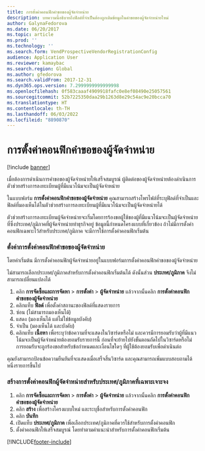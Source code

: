 ```yaml
---
title: การตั้งค่าคอนฟิกคำขอของผู้จัดจำหน่าย
description: บทความนี้อธิบายถึงฟิลด์ที่จำเป็นต้องถูกเติมข้อมูลในคำขอของผู้จัดจำหน่ายใหม่
author: GalynaFedorova
ms.date: 06/20/2017
ms.topic: article
ms.prod: ''
ms.technology: ''
ms.search.form: VendProspectiveVendorRegistrationConfig
audience: Application User
ms.reviewer: kamaybac
ms.search.region: Global
ms.author: gfedorova
ms.search.validFrom: 2017-12-31
ms.dyn365.ops.version: 7.2999999999999998
ms.openlocfilehash: 0f583caaaf4909918fafc0e8ef08490e25057561
ms.sourcegitcommit: 52b7225350daa29b1263d8e29c54ac9e20bcca70
ms.translationtype: HT
ms.contentlocale: th-TH
ms.lasthandoff: 06/03/2022
ms.locfileid: "8890870"
---
```

# <a name="vendor-request-configurations"></a>การตั้งค่าคอนฟิกคำขอของผู้จัดจำหน่าย
[!include [banner](../includes/banner.md)]

เมื่อต้องการดำเนินการคำขอของผู้จัดจำหน่ายให้เสร็จสมบูรณ์ ผู้ติดต่อของผู้จัดจำหน่ายต้องดำเนินการตัวช่วยสร้างการลงทะเบียนผู้ที่มีแนวโน้มจะเป็นผู้จัดจำหน่าย

ในแบบฟอร์ม **การตั้งค่าคอนฟิกคำขอของผู้จัดจำหน่าย** คุณสามารถสร้างโพรไฟล์ที่ระบุฟิลด์ที่จำเป็นและฟิลด์ที่มองเห็นได้ในตัวช่วยสร้างการลงทะเบียนผู้ที่มีแนวโน้มจะเป็นผู้จัดจำหน่ายได้

ตัวช่วยสร้างการลงทะเบียนผู้จัดจำหน่ายจะเริ่มโดยการร้องขอผู้ใช้ของผู้ที่มีแนวโน้มจะเป็นผู้จัดจำหน่ายที่ซึ่งประเทศ/ภูมิภาคที่ผู้จัดจำหน่ายทำธุรกิจอยู่ ข้อมูลนี้กำหนดโครงแบบที่เกี่ยวข้อง ถ้าไม่มีการตั้งค่าคอนฟิกเฉพาะไว้สำหรับประเทศ/ภูมิภาค จะมีการใช้การตั้งค่าคอนฟิกเริ่มต้น

### <a name="set-up-a-vendor-request-configuration"></a>ตั้งค่าการตั้งค่าคอนฟิกคำขอของผู้จัดจำหน่าย

โดยค่าเริ่มต้น มีการตั้งค่าคอนฟิกผู้จัดจำหน่ายอยู่ในแบบฟอร์มการตั้งค่าคอนฟิกคำขอของผู้จัดจำหน่าย

ไม่สามารถเลือกประเทศ/ภูมิภาคสำหรับการตั้งค่าคอนฟิกเริ่มต้นได้ ดังนั้นส่วน **ประเทศ/ภูมิภาค** จึงไม่สามารถเปลี่ยนแปลงได้

1. คลิก **การจัดซื้อและการจัดหา** > **การตั้งค่า** > **ผู้จัดจำหน่าย** แล้วจากนั้นคลิก **การตั้งค่าคอนฟิกคำขอของผู้จัดจำหน่าย**
2. คลิกแท็บ **ฟิลด์** เพื่อตั้งค่าสถานะของฟิลด์ที่แสดงรายการ
3. ซ่อน (ไม่สามารถมองเห็นได้)
4. แสดง (มองเห็นได้ แต่ไม่ใช่ข้อมูลบังคับ)
5. จำเป็น (มองเห็นได้ และบังคับ)
6. คลิกแท็บ **เนื้อหา** เพื่อระบุว่าข้อความที่จะแสดงในวิซาร์ดหรือไม่ และควรมีการยอมรับว่าผู้ที่มีแนวโน้มจะเป็นผู้จัดจำหน่ายต้องยอมรับรายการนี้ ก่อนที่จะย้ายไปยังขั้นตอนถัดไปในวิซาร์ดหรือไม่ การยอมรับจะถูกร้องขอสำหรับข้อกำหนดและเงื่อนไขใดๆ ที่ผู้ใช้ต้องยอมรับเพื่อดำเนินต่อ

คุณยังสามารถป้อนข้อความยืนยันที่จะแสดงเมื่อเสร็จสิ้นวิซาร์ด และคุณสามารถเพิ่มแบบสอบถามได้หนึ่งรายการขึ้นไป

### <a name="create-a-vendor-configuration-for-a-specific-countryregion"></a>สร้างการตั้งค่าคอนฟิกผู้จัดจำหน่ายสำหรับประเทศ/ภูมิภาคที่เฉพาะเจาะจง
1.  คลิก **การจัดซื้อและการจัดหา** > **การตั้งค่า** > **ผู้จัดจำหน่าย** แล้วจากนั้นคลิก **การตั้งค่าคอนฟิกคำขอของผู้จัดจำหน่าย**
2.  คลิก **สร้าง** เพื่อสร้างโครงแบบใหม่ และระบุชื่อสำหรับการตั้งค่าคอนฟิก
3.  คลิก **บันทึก**
4.  เปิดแท็บ **ประเทศ/ภูมิภาค** เพื่อเลือกประเทศ/ภูมิภาคที่ควรใช้สำหรับการตั้งค่าคอนฟิก
5.  ตั้งค่าคอนฟิกให้เสร็จสมบูรณ์ โดยทำตามคำแนะนำสำหรับการตั้งค่าคอนฟิกเริ่มต้น



[!INCLUDE[footer-include](../../includes/footer-banner.md)]